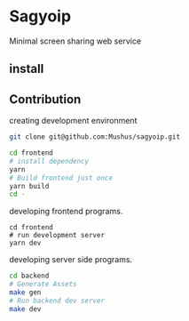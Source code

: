 # Sagyoip

Minimal screen sharing web service

## install

## Contribution

creating development environment

```bash
git clone git@github.com:Mushus/sagyoip.git

cd frontend
# install dependency
yarn
# Build frontend just once
yarn build
cd -
```

developing frontend programs.

```
cd frontend
# run development server
yarn dev
```

developing server side programs.

``` bash
cd backend
# Generate Assets
make gen
# Run backend dev server
make dev
```